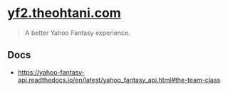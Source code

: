 # [yf2.theohtani.com](https://yf2.theohtani.com)

> A better Yahoo Fantasy experience.

## Docs

- https://yahoo-fantasy-api.readthedocs.io/en/latest/yahoo_fantasy_api.html#the-team-class
